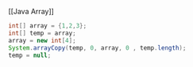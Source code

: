 [[Java Array]]
```Java
int[] array = {1,2,3};
int[] temp = array;
array = new int[4];
System.arrayCopy(temp, 0, array, 0 , temp.length);
temp = null;
```